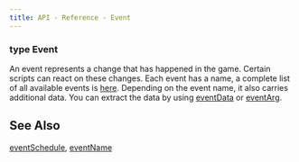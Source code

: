 ```yaml
---
title: API - Reference - Event
---
```


### type Event

An event represents a change that has happened in the game. Certain scripts
can react on these changes. Each event has a name, a complete list of all
available events is [here](/api/event/). Depending on the event name, it also
carries additional data. You can extract the data by using
[eventData][ref/eventData] or [eventArg][ref/eventArg].


## See Also

[eventSchedule](/api/ref/eventSchedule/),
[eventName](/api/ref/eventName/)

[ref/eventData]: /api/ref/eventData/
[ref/eventArg]:  /api/ref/eventArg/
